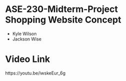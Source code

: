 <h1>
 ASE-230-Midterm-Project<br>Shopping Website Concept
 
</h1> 
<ul>
 <li>Kyle Wilson</li>
 <li>Jackson Wise</li>
</ul>


<h1>Video Link</h1>
https://youtu.be/iwskeEur_6g
